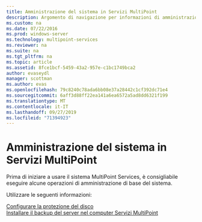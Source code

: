 ```yaml
---
title: Amministrazione del sistema in Servizi MultiPoint
description: Argomento di navigazione per informazioni di amministrazione per servizi MultiPoint
ms.custom: na
ms.date: 07/22/2016
ms.prod: windows-server
ms.technology: multipoint-services
ms.reviewer: na
ms.suite: na
ms.tgt_pltfrm: na
ms.topic: article
ms.assetid: 8fce1bcf-5459-43a2-957e-c1bc1749bca2
author: evaseydl
manager: scottman
ms.author: evas
ms.openlocfilehash: 79c8240c78ada6bb08e37a28442c1cf392dc71e4
ms.sourcegitcommit: 6aff3d88ff22ea141a6ea6572a5ad8dd6321f199
ms.translationtype: MT
ms.contentlocale: it-IT
ms.lasthandoff: 09/27/2019
ms.locfileid: "71394923"
---
```

# <a name="system-administration-in-multipoint-services"></a>Amministrazione del sistema in Servizi MultiPoint
Prima di iniziare a usare il sistema MultiPoint Services, è consigliabile eseguire alcune operazioni di amministrazione di base del sistema.  
  
Utilizzare le seguenti informazioni:

[Configurare la protezione del disco](Configure-Disk-Protection-in-MultiPoint-services.md)  
[Installare il backup del server nel computer Servizi MultiPoint](Install-Server-Backup-on-your-MultiPoint-services-computer.md) 